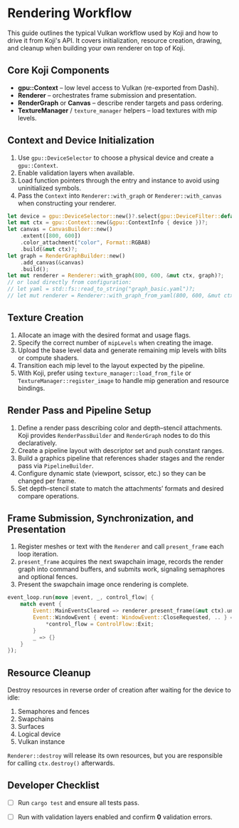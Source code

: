 # Rendering Workflow

This guide outlines the typical Vulkan workflow used by Koji and how to drive it
from Koji's API. It covers initialization, resource creation, drawing, and
cleanup when building your own renderer on top of Koji.

## Core Koji Components

- **gpu::Context** – low level access to Vulkan (re-exported from Dashi).
- **Renderer** – orchestrates frame submission and presentation.
- **RenderGraph** or **Canvas** – describe render targets and pass ordering.
- **TextureManager** / `texture_manager` helpers – load textures with mip levels.

## Context and Device Initialization

1. Use `gpu::DeviceSelector` to choose a physical device and create a
   `gpu::Context`.
2. Enable validation layers when available.
3. Load function pointers through the entry and instance to avoid using
   uninitialized symbols.
4. Pass the `Context` into `Renderer::with_graph` or `Renderer::with_canvas`
   when constructing your renderer.

```rust
let device = gpu::DeviceSelector::new()?.select(gpu::DeviceFilter::default())?;
let mut ctx = gpu::Context::new(&gpu::ContextInfo { device })?;
let canvas = CanvasBuilder::new()
    .extent([800, 600])
    .color_attachment("color", Format::RGBA8)
    .build(&mut ctx)?;
let graph = RenderGraphBuilder::new()
    .add_canvas(&canvas)
    .build();
let mut renderer = Renderer::with_graph(800, 600, &mut ctx, graph)?;
// or load directly from configuration:
// let yaml = std::fs::read_to_string("graph_basic.yaml")?;
// let mut renderer = Renderer::with_graph_from_yaml(800, 600, &mut ctx, &yaml)?;
```

## Texture Creation

1. Allocate an image with the desired format and usage flags.
2. Specify the correct number of `mipLevels` when creating the image.
3. Upload the base level data and generate remaining mip levels with blits or
   compute shaders.
4. Transition each mip level to the layout expected by the pipeline.
5. With Koji, prefer using `texture_manager::load_from_file` or
   `TextureManager::register_image` to handle mip generation and resource
   bindings.

## Render Pass and Pipeline Setup

1. Define a render pass describing color and depth–stencil attachments. Koji
   provides `RenderPassBuilder` and `RenderGraph` nodes to do this declaratively.
2. Create a pipeline layout with descriptor set and push constant ranges.
3. Build a graphics pipeline that references shader stages and the render pass
   via `PipelineBuilder`.
4. Configure dynamic state (viewport, scissor, etc.) so they can be changed per
   frame.
5. Set depth–stencil state to match the attachments’ formats and desired compare
   operations.

## Frame Submission, Synchronization, and Presentation

1. Register meshes or text with the `Renderer` and call `present_frame` each
   loop iteration.
2. `present_frame` acquires the next swapchain image, records the render graph
   into command buffers, and submits work, signaling semaphores and optional
   fences.
3. Present the swapchain image once rendering is complete.

```rust
event_loop.run(move |event, _, control_flow| {
    match event {
        Event::MainEventsCleared => renderer.present_frame(&mut ctx).unwrap(),
        Event::WindowEvent { event: WindowEvent::CloseRequested, .. } => {
            *control_flow = ControlFlow::Exit;
        }
        _ => {}
    }
});
```

## Resource Cleanup

Destroy resources in reverse order of creation after waiting for the device to
idle:

1. Semaphores and fences
2. Swapchains
3. Surfaces
4. Logical device
5. Vulkan instance

`Renderer::destroy` will release its own resources, but you are responsible for
calling `ctx.destroy()` afterwards.

## Developer Checklist

- [ ] Run `cargo test` and ensure all tests pass.
- [ ] Run with validation layers enabled and confirm **0** validation errors.

